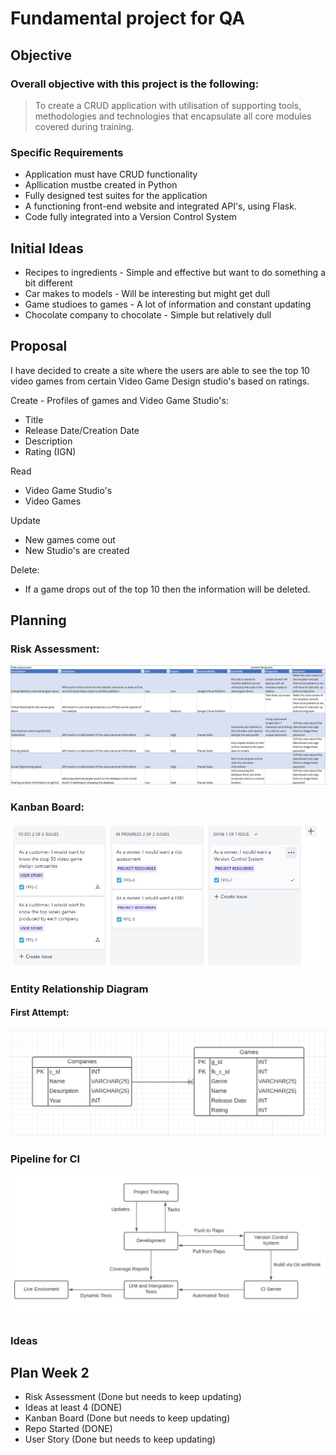 # Fundamental project for QA

## Objective 
### Overall objective with this project is the following:

> To create a CRUD application with utilisation of supporting tools,
> methodologies and technologies that encapsulate all core modules
> covered during training.

### Specific Requirements
* Application must have CRUD functionality
* Apllication mustbe created in Python
* Fully designed test suites for the application
* A functioning front-end website and integrated API's, using Flask.
* Code fully integrated into a Version Control System

## Initial Ideas

* Recipes to ingredients - Simple and effective but want to do something a bit different
* Car makes to models - Will be interesting but might get dull
* Game studioes to games - A lot of information and constant updating 
* Chocolate company to chocolate - Simple but relatively dull

## Proposal

I have decided to create a site where the users are able to see the top 10 video games from certain Video Game Design studio's based on ratings.

Create - Profiles of games and Video Game Studio's:
* Title
* Release Date/Creation Date
* Description
* Rating (IGN)

Read
* Video Game Studio's
* Video Games

Update
* New games come out
* New Studio's are created

Delete:
* If a game drops out of the top 10 then the information will be deleted.

## Planning
 
### Risk Assessment:  
![Risk Assessment](https://raw.githubusercontent.com/PranayWara/fundemental_project/main/risk_assessment_1.jpg)

### Kanban Board:
![Kanban](https://raw.githubusercontent.com/PranayWara/fundemental_project/main/kanban_board.jpg)

### Entity Relationship Diagram

#### First Attempt:
![First Attempt](https://raw.githubusercontent.com/PranayWara/fundemental_project/main/initial_ERD.PNG)

### Pipeline for CI
![Pipline](https://raw.githubusercontent.com/PranayWara/fundemental_project/main/pipeline_design.jpg)



### Ideas


## Plan Week 2

* Risk Assessment (Done but needs to keep updating)
* Ideas at least 4 (DONE)
* Kanban Board (Done but needs to keep updating)
* Repo Started (DONE)
* User Story (Done but needs to keep updating)






